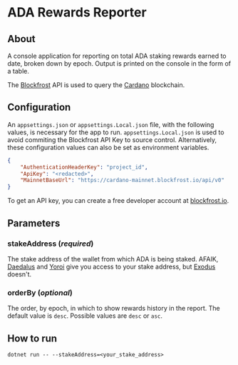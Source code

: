# ADA Rewards Reporter

## About

A console application for reporting on total ADA staking rewards earned to date, broken down by epoch. Output is printed on the console in the form of a table.

The [Blockfrost](https://blockfrost.io/) API is used to query the [Cardano](https://cardano.org/) blockchain.

## Configuration

An `appsettings.json` or `appsettings.Local.json` file, with the following values, is necessary for the app to run. `appsettings.Local.json` is used to avoid commiting the Blockfrost API Key to source control. Alternatively, these configuration values can also be set as environment variables.

```json
{
    "AuthenticationHeaderKey": "project_id",
    "ApiKey": "<redacted>",
    "MainnetBaseUrl": "https://cardano-mainnet.blockfrost.io/api/v0"
}
```

To get an API key, you can create a free developer account at [blockfrost.io](https://blockfrost.io/).

## Parameters

### stakeAddress (_required_)
The stake address of the wallet from which ADA is being staked. AFAIK, [Daedalus](https://daedaluswallet.io/[) and [Yoroi](https://yoroi-wallet.com/#/) give you access to your stake address, but [Exodus](https://www.exodus.com/ada-cardano-wallet) doesn't.

### orderBy (_optional_)
The order, by epoch, in which to show rewards history in the report. The default value is `desc`. Possible values are `desc` or `asc`.

## How to run

```
dotnet run -- --stakeAddress=<your_stake_address>
```
